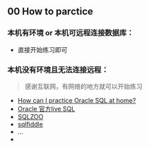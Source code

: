 ## 00 How to parctice

### 本机有环境 or 本机可远程连接数据库：

- 直接开始练习即可

### 本机没有环境且无法连接远程：

>  感谢互联网，有网络的地方就可以开始练习

- [How can I practice Oracle SQL at home?](https://www.reddit.com/r/SQL/comments/5jy4ua/how_can_i_practice_oracle_sql_at_home/)
- [Oracle 官方live SQL ](https://livesql.oracle.com/)
- [SQLZOO](https://sqlzoo.net/)
- [sqlfiddle](http://sqlfiddle.com/)
- ... 
- 

